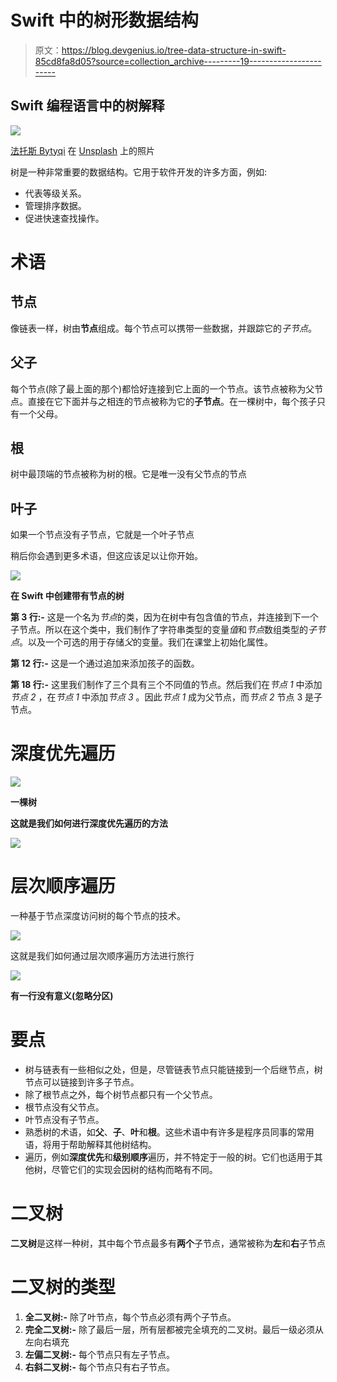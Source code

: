 # Swift 中的树形数据结构

> 原文：<https://blog.devgenius.io/tree-data-structure-in-swift-85cd8fa8d05?source=collection_archive---------19----------------------->

## **Swift 编程语言中的树解释**

![](img/97a475b442326ac73289660e61e1d29b.png)

[法托斯 Bytyqi](https://unsplash.com/@fatosi?utm_source=medium&utm_medium=referral) 在 [Unsplash](https://unsplash.com?utm_source=medium&utm_medium=referral) 上的照片

树是一种非常重要的数据结构。它用于软件开发的许多方面，例如:

*   代表等级关系。
*   管理排序数据。
*   促进快速查找操作。

# **术语**

## **节点**

像链表一样，树由**节点**组成。每个节点可以携带一些数据，并跟踪它的*子节点*。

## **父子**

每个节点(除了最上面的那个)都恰好连接到它上面的一个节点。该节点被称为父节点。直接在它下面并与之相连的节点被称为它的**子节点**。在一棵树中，每个孩子只有一个父母。

## **根**

树中最顶端的节点被称为树的根。它是唯一没有父节点的节点

## **叶子**

如果一个节点没有子节点，它就是一个叶子节点

稍后你会遇到更多术语，但这应该足以让你开始。

![](img/9baca74a65ca5959aef4c8038417c114.png)

**在 Swift 中创建带有节点的树**

**第 3 行:-** 这是一个名为*节点*的类，因为在树中有包含值的节点，并连接到下一个子节点。所以在这个类中，我们制作了字符串类型的变量*值*和*节点*数组类型的*子节点*。以及一个可选的用于存储*父*的变量。我们在课堂上初始化属性。

**第 12 行:-** 这是一个通过追加来添加孩子的函数。

**第 18 行:-** 这里我们制作了三个具有三个不同值的节点。然后我们在*节点 1* 中添加*节点 2* ，在*节点 1* 中添加*节点 3* 。因此*节点 1* 成为父节点，而*节点 2* 节点 3 是子节点。

# **深度优先遍历**

![](img/241cd87782f1994c63b45c0f1194b10a.png)

**一棵树**

**这就是我们如何进行深度优先遍历的方法**

![](img/b40e96e1868a3ffdb278bbacabc91193.png)

# **层次顺序遍历**

一种基于节点深度访问树的每个节点的技术。

![](img/241cd87782f1994c63b45c0f1194b10a.png)

这就是我们如何通过层次顺序遍历方法进行旅行

![](img/3976da767c8fb219b1a144ba27b60eae.png)

**有一行没有意义(忽略分区)**

# **要点**

*   树与链表有一些相似之处，但是，尽管链表节点只能链接到一个后继节点，树节点可以链接到许多子节点。
*   除了根节点之外，每个树节点都只有一个父节点。
*   根节点没有父节点。
*   叶节点没有子节点。
*   熟悉树的术语，如**父**、**子**、**叶**和**根**。这些术语中有许多是程序员同事的常用语，将用于帮助解释其他树结构。
*   遍历，例如**深度优先**和**级别顺序**遍历，并不特定于一般的树。它们也适用于其他树，尽管它们的实现会因树的结构而略有不同。

# 二叉树

**二叉树**是这样一种树，其中每个节点最多有**两个**子节点，通常被称为**左**和**右**子节点

# 二叉树的类型

1.  **全二叉树:-** 除了叶节点，每个节点必须有两个子节点。
2.  **完全二叉树:-** 除了最后一层，所有层都被完全填充的二叉树。最后一级必须从左向右填充
3.  **左偏二叉树:-** 每个节点只有左子节点。
4.  **右斜二叉树:-** 每个节点只有右子节点。